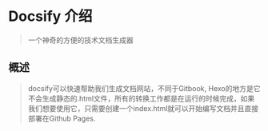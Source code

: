 # Docsify 介绍

> 一个神奇的方便的技术文档生成器

## 概述

> docsify可以快速帮助我们生成文档网站，不同于Gitbook, Hexo的地方是它不会生成静态的.html文件，所有的转换工作都是在运行的时候完成，如果我们想要使用它，只需要创建一个index.html就可以开始编写文档并且直接部署在Github Pages.

